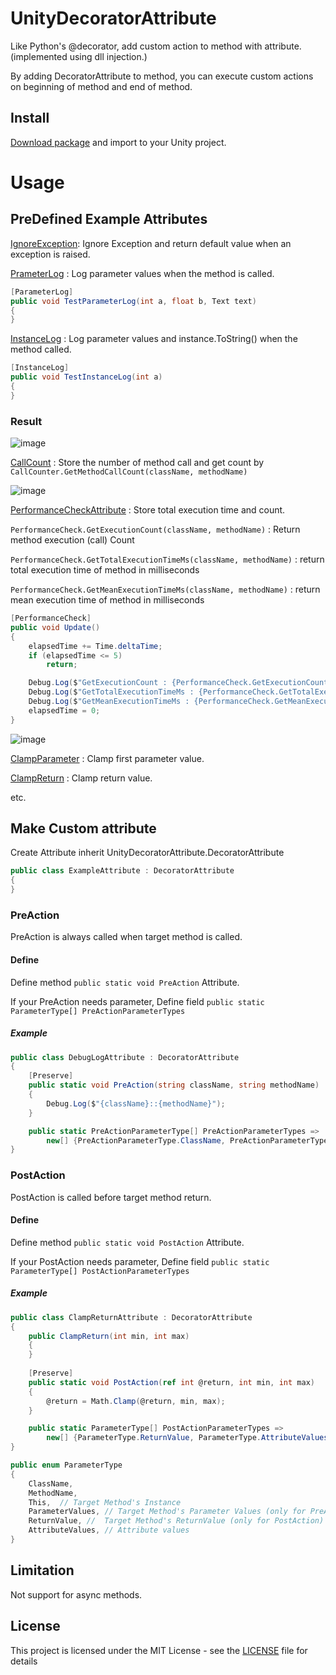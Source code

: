 # UnityDecoratorAttribute

Like Python's @decorator, add custom action to method with attribute.(implemented using dll injection.)

By adding DecoratorAttribute to method, you can execute custom actions on beginning of method and end of method.

## Install

[Download package](https://github.com/kdw9502/UnityDecoratorAttribute/releases) and import to your Unity project.

# Usage

## PreDefined Example Attributes

[IgnoreException](Assets/Plugins/UnityDecoratorAttribute/IgnoreExceptionAttribute.cs): Ignore Exception and return default value when an exception is raised.

[PrameterLog](Assets/Plugins/UnityDecoratorAttribute/Examples/CallLog.cs) : Log parameter values when the method is called.
```c#
[ParameterLog]
public void TestParameterLog(int a, float b, Text text)
{
}
```
[InstanceLog](Assets/Plugins/UnityDecoratorAttribute/Examples/CallLog.cs) : Log parameter values and instance.ToString() when the method called.
```c#
[InstanceLog]
public void TestInstanceLog(int a)
{
}

```
### Result

![image](https://user-images.githubusercontent.com/21076531/187033810-063e7924-224d-4277-a2ae-12b05bd04dfb.png)

[CallCount](Assets/Plugins/UnityDecoratorAttribute/Examples/CallCounter.cs) : Store the number of method call and get count by `CallCounter.GetMethodCallCount(className, methodName)`

![image](https://user-images.githubusercontent.com/21076531/184547638-25deef6e-2d46-461b-98a7-139ec116c122.png)

[PerformanceCheckAttribute](Assets/Plugins/UnityDecoratorAttribute/Examples/PerformanceCheck.cs) : Store total execution time and count.

`PerformanceCheck.GetExecutionCount(className, methodName)` : Return method execution (call) Count

`PerformanceCheck.GetTotalExecutionTimeMs(className, methodName)` : return total execution time of method in milliseconds

`PerformanceCheck.GetMeanExecutionTimeMs(className, methodName)` : return mean execution time of method in milliseconds
```c#
[PerformanceCheck]
public void Update()
{
    elapsedTime += Time.deltaTime;
    if (elapsedTime <= 5) 
        return;

    Debug.Log($"GetExecutionCount : {PerformanceCheck.GetExecutionCount(nameof(AttributeExample), nameof(Update))}");
    Debug.Log($"GetTotalExecutionTimeMs : {PerformanceCheck.GetTotalExecutionTimeMs(nameof(AttributeExample), nameof(Update))} ms");
    Debug.Log($"GetMeanExecutionTimeMs : {PerformanceCheck.GetMeanExecutionTimeMs(nameof(AttributeExample), nameof(Update))} ms");
    elapsedTime = 0;
}
```
![image](https://user-images.githubusercontent.com/21076531/187035466-d63a8c20-6ef9-4962-8468-616d13903928.png)

[ClampParameter](Assets/Plugins/UnityDecoratorAttribute/Examples/ChangeParameter.cs) : Clamp first parameter value.

[ClampReturn](Assets/Plugins/UnityDecoratorAttribute/Examples/ChangeParameter.cs) : Clamp return value.

etc.


## Make Custom attribute

Create Attribute inherit UnityDecoratorAttribute.DecoratorAttribute
```c#
public class ExampleAttribute : DecoratorAttribute
{
}
```

### PreAction 

PreAction is always called when target method is called.

#### Define

Define method `public static void PreAction` Attribute. 

If your PreAction needs parameter, Define field `public static ParameterType[] PreActionParameterTypes`

##### Example
```c#
public class DebugLogAttribute : DecoratorAttribute
{
    [Preserve]
    public static void PreAction(string className, string methodName)
    {
        Debug.Log($"{className}::{methodName}");
    }

    public static PreActionParameterType[] PreActionParameterTypes => 
        new[] {PreActionParameterType.ClassName, PreActionParameterType.MethodName};
}
```


### PostAction 

PostAction is called before target method return.

#### Define

Define method `public static void PostAction` Attribute. 

If your PostAction needs parameter, Define field `public static ParameterType[] PostActionParameterTypes`

##### Example
```c#
public class ClampReturnAttribute : DecoratorAttribute
{
    public ClampReturn(int min, int max)
    {
    }
    
    [Preserve]
    public static void PostAction(ref int @return, int min, int max)
    {
        @return = Math.Clamp(@return, min, max);
    }

    public static ParameterType[] PostActionParameterTypes =>
        new[] {ParameterType.ReturnValue, ParameterType.AttributeValues};
}
```


```c#
public enum ParameterType
{
    ClassName,
    MethodName,
    This,  // Target Method's Instance
    ParameterValues, // Target Method's Parameter Values (only for PreAction)
    ReturnValue, //  Target Method's ReturnValue (only for PostAction)
    AttributeValues, // Attribute values
}
```



## Limitation

Not support for async methods.

## License

This project is licensed under the MIT License - see the [LICENSE](LICENSE) file for details
